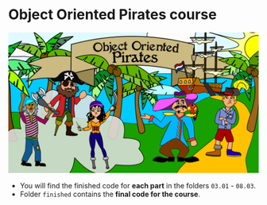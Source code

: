 # Object Oriented Pirates course

![Logo](https://github.com/pythonforeveryonetraining/objectorientedpirates/blob/main/logo.png)

- You will find the finished code for **each part** in the folders `03.01` - `08.03`.
- Folder `finished` contains the **final code for the course**.
